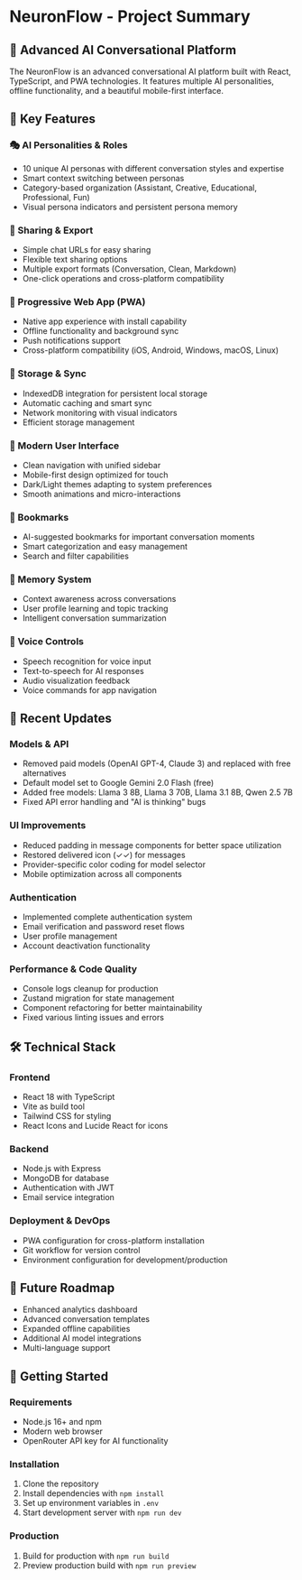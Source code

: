 # NeuronFlow - Project Summary

## 🧠 Advanced AI Conversational Platform

The NeuronFlow is an advanced conversational AI platform built with React, TypeScript, and PWA technologies. It features multiple AI personalities, offline functionality, and a beautiful mobile-first interface.

## 🚀 Key Features

### 🎭 AI Personalities & Roles

-   10 unique AI personas with different conversation styles and expertise
-   Smart context switching between personas
-   Category-based organization (Assistant, Creative, Educational, Professional, Fun)
-   Visual persona indicators and persistent persona memory

### 🔗 Sharing & Export

-   Simple chat URLs for easy sharing
-   Flexible text sharing options
-   Multiple export formats (Conversation, Clean, Markdown)
-   One-click operations and cross-platform compatibility

### 📱 Progressive Web App (PWA)

-   Native app experience with install capability
-   Offline functionality and background sync
-   Push notifications support
-   Cross-platform compatibility (iOS, Android, Windows, macOS, Linux)

### 💾 Storage & Sync

-   IndexedDB integration for persistent local storage
-   Automatic caching and smart sync
-   Network monitoring with visual indicators
-   Efficient storage management

### 🎨 Modern User Interface

-   Clean navigation with unified sidebar
-   Mobile-first design optimized for touch
-   Dark/Light themes adapting to system preferences
-   Smooth animations and micro-interactions

### 🔖 Bookmarks

-   AI-suggested bookmarks for important conversation moments
-   Smart categorization and easy management
-   Search and filter capabilities

### 🧠 Memory System

-   Context awareness across conversations
-   User profile learning and topic tracking
-   Intelligent conversation summarization

### 🎤 Voice Controls

-   Speech recognition for voice input
-   Text-to-speech for AI responses
-   Audio visualization feedback
-   Voice commands for app navigation

## 🔧 Recent Updates

### Models & API

-   Removed paid models (OpenAI GPT-4, Claude 3) and replaced with free alternatives
-   Default model set to Google Gemini 2.0 Flash (free)
-   Added free models: Llama 3 8B, Llama 3 70B, Llama 3.1 8B, Qwen 2.5 7B
-   Fixed API error handling and "AI is thinking" bugs

### UI Improvements

-   Reduced padding in message components for better space utilization
-   Restored delivered icon (✓✓) for messages
-   Provider-specific color coding for model selector
-   Mobile optimization across all components

### Authentication

-   Implemented complete authentication system
-   Email verification and password reset flows
-   User profile management
-   Account deactivation functionality

### Performance & Code Quality

-   Console logs cleanup for production
-   Zustand migration for state management
-   Component refactoring for better maintainability
-   Fixed various linting issues and errors

## 🛠️ Technical Stack

### Frontend

-   React 18 with TypeScript
-   Vite as build tool
-   Tailwind CSS for styling
-   React Icons and Lucide React for icons

### Backend

-   Node.js with Express
-   MongoDB for database
-   Authentication with JWT
-   Email service integration

### Deployment & DevOps

-   PWA configuration for cross-platform installation
-   Git workflow for version control
-   Environment configuration for development/production

## 🔮 Future Roadmap

-   Enhanced analytics dashboard
-   Advanced conversation templates
-   Expanded offline capabilities
-   Additional AI model integrations
-   Multi-language support

## 📝 Getting Started

### Requirements

-   Node.js 16+ and npm
-   Modern web browser
-   OpenRouter API key for AI functionality

### Installation

1. Clone the repository
2. Install dependencies with `npm install`
3. Set up environment variables in `.env`
4. Start development server with `npm run dev`

### Production

1. Build for production with `npm run build`
2. Preview production build with `npm run preview`
